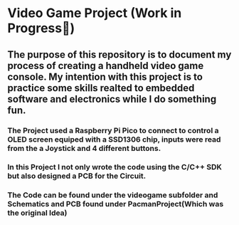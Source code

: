 # Video Game Project (Work in Progress🚥)
## The purpose of this repository is to document my process of creating a handheld video game console. My intention with this project is to practice some skills realted to embedded software and electronics while I do something fun.
### The Project used a Raspberry Pi Pico to connect to control a OLED screen equiped with a SSD1306 chip, inputs were read from the a Joystick and 4 different buttons.
### In this Project I not only wrote the code using the C/C++ SDK but also designed a PCB for the Circuit. 
### The Code can be found under the videogame subfolder and Schematics and PCB found under PacmanProject(Which was the original Idea)  
